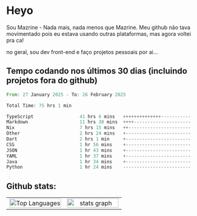 # Heyo

Sou Mazrine - Nada mais, nada menos que Mazrine.
Meu github não tava movimentado pois eu estava usando outras plataformas, mas agora voltei pra ca!

no geral, sou dev front-end e faço projetos pessoais por ai...


## Tempo codando nos últimos 30 dias (incluindo projetos fora do github)
<!--START_SECTION:waka-->

```rust
From: 27 January 2025 - To: 26 February 2025

Total Time: 75 hrs 1 min

TypeScript                 41 hrs 6 mins   ++++++++++++++-----------   54.78 %
Markdown                   11 hrs 38 mins  ++++---------------------   15.51 %
Nix                        7 hrs 15 mins   ++-----------------------   09.67 %
Other                      2 hrs 24 mins   +------------------------   03.21 %
Dart                       2 hrs 1 min     +------------------------   02.70 %
CSS                        1 hr 56 mins    +------------------------   02.58 %
JSON                       1 hr 43 mins    +------------------------   02.31 %
YAML                       1 hr 37 mins    +------------------------   02.16 %
Java                       1 hr 34 mins    +------------------------   02.11 %
Python                     1 hr 24 mins    -------------------------   01.88 %
```

<!--END_SECTION:waka-->

<!--
**Mazrine/Mazrine** is a ✨ _special_ ✨ repository because its `README.md` (this file) appears on your GitHub profile.

Here are some ideas to get you started:

- 🔭 I’m currently working on ...
- 🌱 I’m currently learning ...
- 👯 I’m looking to collaborate on ...
- 🤔 I’m looking for help with ...
- 💬 Ask me about ...
- 📫 How to reach me: ...
- 😄 Pronouns: ...
- ⚡ Fun fact: ...
-->


## Github stats:

<div align="center">
  <table width="100%">
    <tr>
      <td align="center" width="50%">
        <img src="https://github-readme-stats.vercel.app/api/top-langs/?username=mazrine&theme=tokyonight&layout=donut&langs_count=10&locale=pt-br" width="100%" alt="Top Languages" />
      </td>
      <td align="center" width="50%">
        <img src="https://github-readme-stats-yxqy.vercel.app/api?username=mazrine&hide_title=false&hide_rank=false&show_icons=true&count_private=true&disable_animations=false&theme=midnight-purple&locale=en&hide_border=true&order=1" width="100%" alt="stats graph" />
      </td>
    </tr>
  </table>
</div>
